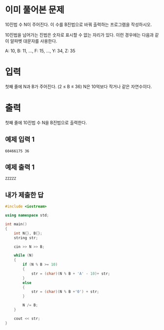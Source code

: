 이미 풀어본 문제
============
10진법 수 N이 주어진다. 이 수를 B진법으로 바꿔 출력하는 프로그램을 작성하시오.

10진법을 넘어가는 진법은 숫자로 표시할 수 없는 자리가 있다. 이런 경우에는 다음과 같이 알파벳 대문자를 사용한다.

A: 10, B: 11, ..., F: 15, ..., Y: 34, Z: 35

입력
=========
첫째 줄에 N과 B가 주어진다. (2 ≤ B ≤ 36) N은 10억보다 작거나 같은 자연수이다.

출력
=========
첫째 줄에 10진법 수 N을 B진법으로 출력한다.

예제 입력 1 
------------
```
60466175 36
```
예제 출력 1 
------------
```
ZZZZZ
```

내가 제출한 답
-----------
```cpp
#include <iostream>

using namespace std;

int main()
{
	int N{}, B{};
	string str;

	cin >> N >> B;

	while (N)
	{
		if (N % B >= 10)
		{
			str = (char)(N % B + 'A' - 10)+ str;
		}
		else
		{
			str = (char)(N % B +'0') + str;
		}

		N /= B;
	}

	cout << str;
}
```
